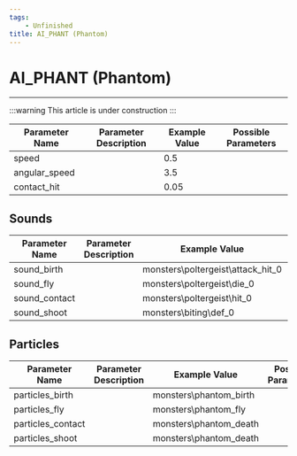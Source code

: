 ```yaml
---
tags:
    - Unfinished
title: AI_PHANT (Phantom)
---
```


# AI_PHANT (Phantom)

___

:::warning
This article is under construction
:::

| Parameter Name | Parameter Description | Example Value | Possible Parameters |
|---|---|---|---|
| speed |  | 0.5 |  |
| angular_speed |  | 3.5 |  |
| contact_hit |  | 0.05 |  |

## Sounds

| Parameter Name | Parameter Description | Example Value | Possible Parameters |
|---|---|---|---|
| sound_birth |  | monsters\poltergeist\attack_hit_0 |  |
| sound_fly |  | monsters\poltergeist\die_0 |  |
| sound_contact |  | monsters\poltergeist\hit_0 |  |
| sound_shoot |  | monsters\biting\def_0 |  |

## Particles

| Parameter Name | Parameter Description | Example Value | Possible Parameters |
|---|---|---|---|
| particles_birth |  | monsters\phantom_birth |  |
| particles_fly |  | monsters\phantom_fly |  |
| particles_contact |  | monsters\phantom_death |  |
| particles_shoot |  | monsters\phantom_death |  |
